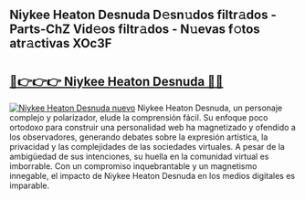 ## Niykee Heaton Desnuda D𝚎sn𝚞dos filtr𝚊dos - Parts-ChZ Vid𝚎os filtr𝚊dos - N𝚞evas f𝚘tos atr𝚊ctivas XOc3F

# <h2><a href="http://mbdtrg.tromn.icu/?c=Niykee+Heaton+Desnuda">🔗👉👉👉 Niykee Heaton Desnuda 🔗🔗</a></h2>

[![Niykee Heaton Desnuda nuevo](https://i.imgur.com/pEAQMta.gif)](http://mbdtrg.tromn.icu/?c=Niykee+Heaton+Desnuda)
Niykee Heaton Desnuda, un personaje complejo y polarizador, elude la comprensión fácil. Su enfoque poco ortodoxo para construir una personalidad web ha magnetizado y ofendido a los observadores, generando debates sobre la expresión artística, la privacidad y las complejidades de las sociedades virtuales. A pesar de la ambigüedad de sus intenciones, su huella en la comunidad virtual es imborrable. Con un compromiso inquebrantable y un magnetismo innegable, el impacto de Niykee Heaton Desnuda en los medios digitales es imparable.
